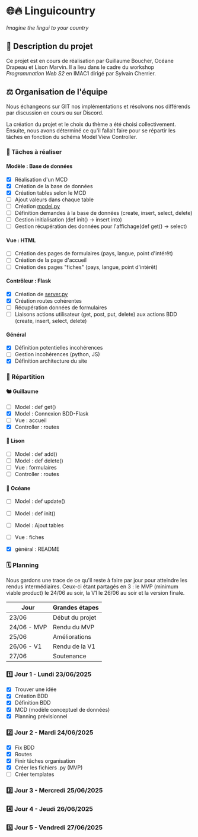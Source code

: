 # 🌐🔥 Linguicountry
*Imagine the lingui to your country*

## 📜 Description du projet
Ce projet<!-- a été réalisé --> est en cours de réalisation par Guillaume Boucher, Océane Drapeau et Lison Marvin. Il a <!-- eu -->lieu dans le cadre du workshop *Programmation Web S2* en IMAC1 dirigé par Sylvain Cherrier.

## ⚖️ Organisation de l'équipe

Nous échangeons sur GIT nos implémentations et résolvons nos différends par discussion en cours ou sur Discord.

La création du projet et le choix du thème a été choisi collectivement. Ensuite, nous avons déterminé ce qu'il fallait faire pour se répartir les tâches en fonction du schéma Model View Controller.

### 🐜 Tâches à réaliser

#### Modèle : Base de données
- [x] Réalisation d'un MCD
- [x] Création de la base de données
- [x] Création tables selon le MCD
- [ ] Ajout valeurs dans chaque table
- [ ] Création [model.py](./model.py)
- [ ] Définition demandes à la base de données (create, insert, select, delete)
- [ ] Gestion initialisation (def init() → insert into)
- [ ] Gestion récupération des données pour l'affichage(def get() → select)
  
#### Vue : HTML
- [ ] Création des pages de formulaires (pays, langue, point d'intérêt)
- [ ] Création de la page d'accueil
- [ ] Création des pages "fiches" (pays, langue, point d'intérêt)
  
#### Contrôleur : Flask
- [x] Création de [server.py](./server.py)
- [x] Création routes cohérentes
- [ ] Récupération données de formulaires
- [ ] Liaisons actions utilisateur (get, post, put, delete) aux actions BDD (create, insert, select, delete)

#### Général
- [x] Définition potentielles incohérences
- [ ] Gestion incohérences (python, JS)
- [x] Définition architecture du site

### 🐾 Répartition

#### 🐿️ Guillaume
- [ ] Model : def get()
- [x] Model : Connexion BDD-Flask
- [ ] Vue : accueil
- [x] Controller : routes
  
#### 🐁 Lison
- [ ] Model : def add()
- [ ] Model : def delete()
- [ ] Vue : formulaires
- [ ] Controller : routes

#### 🦐 Océane
- [ ] Model : def update()
- [ ] Model : def init()
- [ ] Model : Ajout tables
- [ ] Vue : fiches
- [x] général : README


### 🗓️ Planning

Nous gardons une trace de ce qu'il reste à faire par jour pour atteindre les rendus intermédiaires. Ceux-ci étant partagés en 3 : le MVP (minimum viable product) le 24/06 au soir, la V1 le 26/06 au soir et la version finale.

| Jour        | Grandes étapes  |
| ----------- | --------------- |
| 23/06       | Début du projet |
| 24/06 - MVP | Rendu du MVP    |
| 25/06       | Améliorations   |
| 26/06 - V1  | Rendu de la V1  |
| 27/06       | Soutenance      |

### 1️⃣ Jour 1 - Lundi 23/06/2025
- [x] Trouver une idée
- [x] Création BDD
- [x] Définition BDD
- [x] MCD (modèle conceptuel de données)
- [x] Planning prévisionnel

### 2️⃣ Jour 2 - Mardi 24/06/2025
- [x] Fix BDD
- [x] Routes
- [x] Finir tâches organisation
- [x] Créer les fichiers .py (MVP)
- [ ] Créer templates

### 3️⃣ Jour 3 - Mercredi 25/06/2025
### 4️⃣ Jour 4 - Jeudi 26/06/2025
### 5️⃣ Jour 5 - Vendredi 27/06/2025

<!-- 6️⃣7️⃣8️⃣9️⃣🔟 -->



